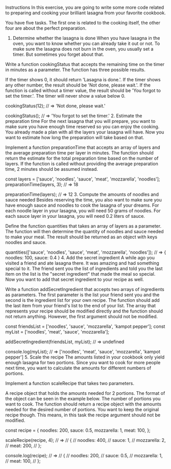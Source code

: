 Instructions
In this exercise, you are going to write some more code related to preparing and cooking your brilliant lasagna from your favorite cookbook.

You have five tasks. The first one is related to the cooking itself, the other four are about the perfect preparation.

1. Determine whether the lasagna is done
When you have lasagna in the oven, you want to know whether you can already take it out or not. To make sure the lasagna does not burn in the oven, you usually set a timer. But sometimes you forget about that.

Write a function cookingStatus that accepts the remaining time on the timer in minutes as a parameter. The function has three possible results.

If the timer shows 0, it should return 'Lasagna is done.'.
If the timer shows any other number, the result should be 'Not done, please wait.'.
If the function is called without a timer value, the result should be 'You forgot to set the timer.'.
The timer will never show a value below 0.

cookingStatus(12);
// => 'Not done, please wait.'

cookingStatus();
// => 'You forgot to set the timer.'
2. Estimate the preparation time
For the next lasagna that you will prepare, you want to make sure you have enough time reserved so you can enjoy the cooking. You already made a plan with all the layers your lasagna will have. Now you want to estimate how long the preparation will take based on that.

Implement a function preparationTime that accepts an array of layers and the average preparation time per layer in minutes. The function should return the estimate for the total preparation time based on the number of layers. If the function is called without providing the average preparation time, 2 minutes should be assumed instead.

const layers = ['sauce', 'noodles', 'sauce', 'meat', 'mozzarella', 'noodles'];
preparationTime(layers, 3);
// => 18

preparationTime(layers);
// => 12
3. Compute the amounts of noodles and sauce needed
Besides reserving the time, you also want to make sure you have enough sauce and noodles to cook the lasagna of your dreams. For each noodle layer in your lasagna, you will need 50 grams of noodles. For each sauce layer in your lasagna, you will need 0.2 liters of sauce.

Define the function quantities that takes an array of layers as a parameter. The function will then determine the quantity of noodles and sauce needed to make your meal. The result should be returned as an object with keys noodles and sauce.

quantities(['sauce', 'noodles', 'sauce', 'meat', 'mozzarella', 'noodles']);
// => { noodles: 100, sauce: 0.4 }
4. Add the secret ingredient
A while ago you visited a friend and ate lasagna there. It was amazing and had something special to it. The friend sent you the list of ingredients and told you the last item on the list is the "secret ingredient" that made the meal so special. Now you want to add that secret ingredient to your recipe as well.

Write a function addSecretIngredient that accepts two arrays of ingredients as parameters. The first parameter is the list your friend sent you and the second is the ingredient list for your own recipe. The function should add the last item from your friend's list to the end of your list. The array that represents your recipe should be modified directly and the function should not return anything. However, the first argument should not be modified.

const friendsList = ['noodles', 'sauce', 'mozzarella', 'kampot pepper'];
const myList = ['noodles', 'meat', 'sauce', 'mozzarella'];

addSecretIngredient(friendsList, myList);
// => undefined

console.log(myList);
// => ['noodles', 'meat', 'sauce', 'mozzarella', 'kampot pepper']
5. Scale the recipe
The amounts listed in your cookbook only yield enough lasagna for two portions. Since you want to cook for more people next time, you want to calculate the amounts for different numbers of portions.

Implement a function scaleRecipe that takes two parameters.

A recipe object that holds the amounts needed for 2 portions. The format of the object can be seen in the example below.
The number of portions you want to cook.
The function should return a recipe object with the amounts needed for the desired number of portions. You want to keep the original recipe though. This means, in this task the recipe argument should not be modified.

const recipe = {
  noodles: 200,
  sauce: 0.5,
  mozzarella: 1,
  meat: 100,
};

scaleRecipe(recipe, 4);
// =>
// {
//   noodles: 400,
//   sauce: 1,
//   mozzarella: 2,
//   meat: 200,
// };

console.log(recipe);
// =>
// {
//   noodles: 200,
//   sauce: 0.5,
//   mozzarella: 1,
//   meat: 100,
// };
